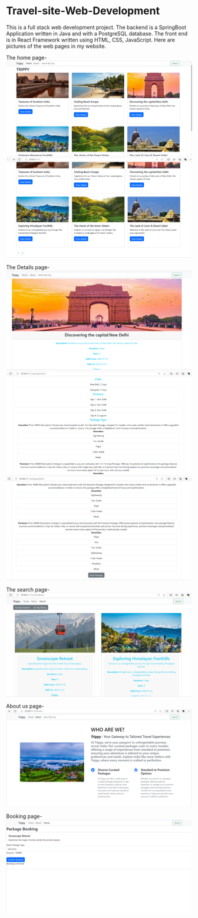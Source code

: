 # Travel-site-Web-Development
This is a full stack web development project. The backend is a SpringBoot Application written in Java and with a PostgreSQL database. The front end is in React Framework written using HTML, CSS, JavaScript.
Here are pictures of the web pages in my website.

The home page-
![Home page-1](https://github.com/sanikadeokule/Travel-site-Web-Development/blob/main/home-1.PNG)
![Home page-2](https://github.com/sanikadeokule/Travel-site-Web-Development/blob/main/home-2.PNG)

The Details page-
![Details-1](https://github.com/sanikadeokule/Travel-site-Web-Development/blob/main/details.PNG)
![Details-2](https://github.com/sanikadeokule/Travel-site-Web-Development/blob/main/details-2.PNG)
![Details-3](https://github.com/sanikadeokule/Travel-site-Web-Development/blob/main/details-3.PNG)

The search page-
![Search-1](https://github.com/sanikadeokule/Travel-site-Web-Development/blob/main/search-1.PNG)

About us page-
![About-us](https://github.com/sanikadeokule/Travel-site-Web-Development/blob/main/about-us.PNG)

Booking page-
![Booking](https://github.com/sanikadeokule/Travel-site-Web-Development/blob/main/booking.PNG)









